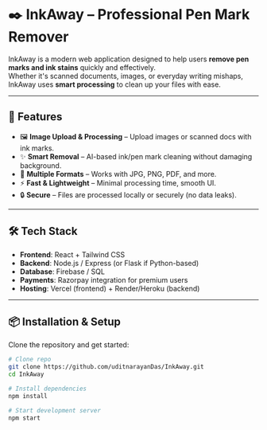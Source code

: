 # ✒️ InkAway – Professional Pen Mark Remover

InkAway is a modern web application designed to help users **remove pen marks and ink stains** quickly and effectively.  
Whether it's scanned documents, images, or everyday writing mishaps, InkAway uses **smart processing** to clean up your files with ease.

---

## 🚀 Features
- 🖼️ **Image Upload & Processing** – Upload images or scanned docs with ink marks.  
- ✨ **Smart Removal** – AI-based ink/pen mark cleaning without damaging background.  
- 📂 **Multiple Formats** – Works with JPG, PNG, PDF, and more.  
- ⚡ **Fast & Lightweight** – Minimal processing time, smooth UI.  
- 🔒 **Secure** – Files are processed locally or securely (no data leaks).  

---

## 🛠️ Tech Stack
- **Frontend**: React + Tailwind CSS  
- **Backend**: Node.js / Express (or Flask if Python-based)  
- **Database**: Firebase / SQL  
- **Payments**: Razorpay integration for premium users  
- **Hosting**: Vercel (frontend) + Render/Heroku (backend)  

---

## 📦 Installation & Setup
Clone the repository and get started:

```bash
# Clone repo
git clone https://github.com/uditnarayanDas/InkAway.git
cd InkAway

# Install dependencies
npm install

# Start development server
npm start
